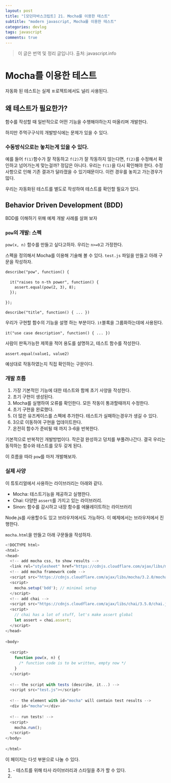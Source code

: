 ```yaml
---
layout: post
title: "[모던자바스크립트] 21. Mocha를 이용한 테스트"
subtitle: "modern javascript, Mocha를 이용한 테스트"
categories: devlog
tags: javascript
comments: true
---
```


> 이 글은 번역 및 정리 글입니다.
> 출처: javascript.info

# Mocha를 이용한 테스트

자동화 된 테스트는 실제 ㅍ로젝트에서도 널리 사용된다.

## 왜 테스트가 필요한가?

함수를 작성할 때 일반적으로 어떤 기능을 수행해야하는지 떠올리며 개발한다.

하지만 주먹구구식의 개발방식에는 문제가 있을 수 있다.

### 수동방식으로는 놓치는게 있을 수 있다.

예를 들어 `f(1)`함수가 잘 작동하고 `f(2)`가 잘 작동하지 않는다면, `f(2)`를 수정해서 확인하고 넘어가는게 맞는걸까? 정답은 아니다. 우리는 `f(1)`을 다시 확인해야 한다. 수정사항으로 인해 기존 결과가 달라졌을 수 있기때문이다. 이런 경우를 놓치고 가는경우가 많다.

우리는 자동화된 테스트를 별도로 작성하여 테스트를 확인할 필요가 있다.

## Behavior Driven Development (BDD)

BDD를 이해하기 위해 예제 개발 사례를 살펴 보자

### `pow`의 개발: 스펙

`pow(x, n)` 함수를 만들고 싶다고하자. 우리는 `n>=0`고 가정한다.

스펙을 정의해서 Mocha를 이용해 기술해 볼 수 있다. `test.js` 파일을 만들고 아래 구문을 작성하자.

```
describe("pow", function() {

  it("raises to n-th power", function() {
    assert.equal(pow(2, 3), 8);
  });

});
```

`describe("title", function() { ... })`

우리가 구현할 함수의 기능을 설명 하는 부분이다. `ìt`블록을 그룹화하는데에 사용된다.

`it("use case description", function() { ... })`

사람이 판독가능한 제목을 적어 용도를 설명하고, 테스트 함수를 작성한다.

`assert.equal(value1, value2)`

예상대로 작동하였는지 직접 확인하는 구문이다.

### 개발 흐름

1. 가장 기본적인 기능에 대한 테스트와 함께 초기 사양을 작성한다.
2. 초기 구현이 생성된다.
3. Mocha를 실행하여 오류를 확인한다. 모든 작동이 통과할때까지 수정한다.
4. 초기 구현을 완료했다.
5. 더 많은 유즈케이스를 스펙에 추가한다. 테스트가 실패하는경우가 생길 수 있다.
6. 3으로 이동하여 구현을 업데이트한다.
7. 온전히 함수가 준비될 때 까지 3-6을 반복한다.

기본적으로 반복적인 개발방법이다. 작은걸 완성하고 덩치를 부풀려나간다. 결국 우리는 동작하는 함수와 테스트를 모두 갖게 된다.

이 흐름을 따라 `pow`를 마저 개발해보자.

### 실제 사양

이 튜토리얼에서 사용하는 라이브러리는 아래와 같다.

- Mocha: 테스트기능을 제공하고 실행한다.
- Chai: 다양한 `assert`를 가지고 있는 라이브러리.
- Sinon: 함수를 감시하고 내장 함수를 에뮬레이트하는 라이브러리

Node.js를 사용할수도 있고 브라우저에서도 가능하다. 이 예제에서는 브라우저에서 진행한다.

`mocha.html`을 만들고 아래 구문들을 작성하자.

```js
<!DOCTYPE html>
<html>
<head>
  <!-- add mocha css, to show results -->
  <link rel="stylesheet" href="https://cdnjs.cloudflare.com/ajax/libs/mocha/3.2.0/mocha.css">
  <!-- add mocha framework code -->
  <script src="https://cdnjs.cloudflare.com/ajax/libs/mocha/3.2.0/mocha.js"></script>
  <script>
    mocha.setup('bdd'); // minimal setup
  </script>
  <!-- add chai -->
  <script src="https://cdnjs.cloudflare.com/ajax/libs/chai/3.5.0/chai.js"></script>
  <script>
    // chai has a lot of stuff, let's make assert global
    let assert = chai.assert;
  </script>
</head>

<body>

  <script>
    function pow(x, n) {
      /* function code is to be written, empty now */
    }
  </script>

  <!-- the script with tests (describe, it...) -->
  <script src="test.js"></script>

  <!-- the element with id="mocha" will contain test results -->
  <div id="mocha"></div>

  <!-- run tests! -->
  <script>
    mocha.run();
  </script>
</body>

</html>
```

이 페이지는 다섯 부분으로 나눌 수 있다.

1. <head> - 테스트를 위해 타사 라이브러리과 스타일을 추가 할 수 있다.
2. <script> - 테스트를 위한 함수. 우리의 경우 `pow`
3. 테스트 - 우리의 경우 외부 스크립트 test.js에서 describe("pow", ...)를 한다.
4. HTML 요소 <div id="mocha">는 Mocha에서 결과를 출력하는 데 사용된다.
5. 테스트는 명령으로 시작된다 mocha.run().

![](../assets/img/2019-11-05-18-14-06.png)

실행결과는 현재 이와같다. 테스트에 실패한것이다. 우리는 `8`을 기대한다고 테스트파일을 작성했지만 실제로는 `undefined`가 반환되어 실패하는것이다.

html코드에서 `pow`를 이렇게 작성해보자.

```
function pow(x, n) {
  return 8; // :) 사기를 쳐보자!
}
```

![](../assets/img/2019-11-05-18-17-03.png)

통과했다!!!

### 사양개선

지금 우리가 작업한 코드는 분명한 속임수이다. 실제 우리가 원하는것처럼 작동하진 않을것이다.

`pow(3, 4)` 일 때도 검증하도록 해보자.

두가지 방법중 하나를 택할 수 있다.

1. assert를 추가

```
describe("pow", function() {

  it("raises to n-th power", function() {
    assert.equal(pow(2, 3), 8);
    assert.equal(pow(3, 4), 81);
  });

});
```

2. 테스트를 하나 더 만들기

```
describe("pow", function() {

  it("2 의 3 승은 8", function() {
    assert.equal(pow(2, 3), 8);
  });

  it("3 의 4 승은 81", function() {
    assert.equal(pow(3, 4), 81);
  });

});
```

주요 차이점은 `assert` 오류가 발생하면 `it`블록이 종료된다는 것이다. 따라서 1번 케이스에서 첫번째 `assert`가 실패하면 두번째는 표시되지 않는다.

테스트를 분리하는건 다양한 결과를 받아보기 좋으므로 두번째 방법이 일반적으로 더 좋다.

> 한 번의 테스트로 한 가지를 확인하자.

두 번째 방법으로 `test.js`에 작성하고 테스트해보자.

![](../assets/img/2019-11-05-18-28-05.png)

실패했다.

### 구현 개선

테스트가 통과할 수 있도록 좀 더 실제적인 코드를 짜보자.

```js
function pow(x, n) {
  let result = 1;

  // 제대로
  for (let i = 0; i < n; i++) {
    result *= x;
  }

  return result;
}
```

함수가 제대로 작동하는지 확인하기 위해 더 많은 값을 테스트하자. `it` 블록을 수동으로 작성하는 대신 `for`문으로 작성할 수 있다.

```js
describe("pow", function() {
  function makeTest(x) {
    let expected = x * x * x;
    it(`${x} 의 3 승은 ${expected}`, function() {
      assert.equal(pow(x, 3), expected);
    });
  }

  for (let x = 1; x <= 5; x++) {
    makeTest(x);
  }
});
```

![](../assets/img/2019-11-05-18-35-31.png)

### 중첩 기술

더 많은 테스트를 추가할건데, 그전에 현재 테스트를 그룹화 해보자.

```js
describe("pow", function() {
  describe(" x ** 3 ", function() {
    function makeTest(x) {
      let expected = x * x * x;
      it(`${x} ** 3 = ${expected}`, function() {
        assert.equal(pow(x, 3), expected);
      });
    }

    for (let x = 1; x <= 5; x++) {
      makeTest(x);
    }
  });

  // ... 다양한 테스트들이 여기 추가 된다.
});
```

![](../assets/img/2019-11-05-18-39-26.png)

### 추가 함수들

테스트를 실행하기전/후에 실행하는 `before/after`, 모든 `it` 전/후에 실행되는 `beforeEach/afterEach`

```js
describe("test", function() {
  before(() => alert("Testing started – before all tests"));
  after(() => alert("Testing finished – after all tests"));

  beforeEach(() => alert("Before a test – enter a test"));
  afterEach(() => alert("After a test – exit a test"));

  it("test 1", () => alert(1));
  it("test 2", () => alert(2));
});
```

이렇게 작성했다면 아래의 순서로 작동된다.

```
Testing started – before all tests (before)
Before a test – enter a test (beforeEach)
1
After a test – exit a test   (afterEach)
Before a test – enter a test (beforeEach)
2
After a test – exit a test   (afterEach)
Testing finished – after all tests (after)
```

### 스펙 확장

`pow`의 기본기능이 완료되었다. 첫번째 반복이 끝났고, 샴페인을 한잔하자.

...

다 마셨으면 이제 다시 작업을 시작해보자.

n이 양의 정수가 아니면 문제가 생길거고 그로인한 결과들을 테스트해보자.

```js
describe("pow", function() {
  // ...

  it("마이너스 n 의 결과는 NaN", function() {
    assert.isNaN(pow(2, -1));
  });

  it("정수가 아닌 n 의 결과는 NaN", function() {
    assert.isNaN(pow(2, 1.5));
  });
});
```

![](../assets/img/2019-11-05-18-58-32.png)

테스트가 통과하지 못하므로 몇가지 코드를 더 작성해야한다.

```js
function pow(x, n) {
  if (n < 0) return NaN;
  if (Math.round(n) != n) return NaN;

  let result = 1;

  for (let i = 0; i < n; i++) {
    result *= x;
  }

  return result;
}
```

### 여러가지 assert

assert.isNaN은 NaN을 확인한다.

Chai 에는 다음과 같은 다른 주장이 있다 .

- assert.equal(value1, value2)– 평등을 확인 value1 == value2.
- assert.strictEqual(value1, value2)– 엄격한 동등 점검 value1 === value2.
- assert.notEqual, assert.notStrictEqual– 위의 것과 반대로 점검.
- assert.isTrue(value) – value === true
- assert.isFalse(value) – value === false
- … 전체 목록은 문서에 있다.

# 숙제

## 테스트를 어떻게 고치는게 더 바람직할까?

아래 테스트를 어떻게 고치는게 더 바람직할까?

```js
it("Raises x to the power n", function() {
  let x = 5;

  let result = x;
  assert.equal(pow(x, 1), result);

  result *= x;
  assert.equal(pow(x, 2), result);

  result *= x;
  assert.equal(pow(x, 3), result);
});
```
